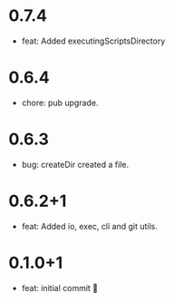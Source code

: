 # 0.7.4
- feat: Added executingScriptsDirectory

# 0.6.4
- chore: pub upgrade.

# 0.6.3
- bug: createDir created a file.

# 0.6.2+1
- feat: Added io, exec, cli and git utils.

# 0.1.0+1

- feat: initial commit 🎉
